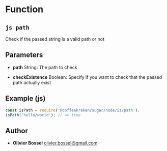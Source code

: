 
# Function


## ```js path ```


Check if the passed string is a valid path or not

## Parameters

- **path**  String: The path to check

- **checkExistence**  Boolean: Specify if you want to check that the passed path actually exist



## Example (js)

```js
const isPath = require('@coffeekraken/sugar/node/is/path');
isPath('hello/world'); // => true
```


## Author
- **Olivier Bossel** <a href="mailto:olivier.bossel@gmail.com">olivier.bossel@gmail.com</a> 



